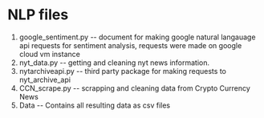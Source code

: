# NLP files
1. google_sentiment.py -- document for making google natural langauage api requests for sentiment analysis, requests were made on google cloud vm instance
2. nyt_data.py -- getting and cleaning nyt news information. 
3. nytarchiveapi.py -- third party package for making requests to nyt_archive_api
4. CCN_scrape.py -- scrapping and cleaning data from Crypto Currency News
5. Data -- Contains all resulting data as csv files